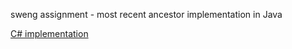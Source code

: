 sweng assignment - most recent ancestor implementation in Java

[C# implementation](https://github.com/ClaireCassidy/sweng-lowest-common-ancestor-csharp)
